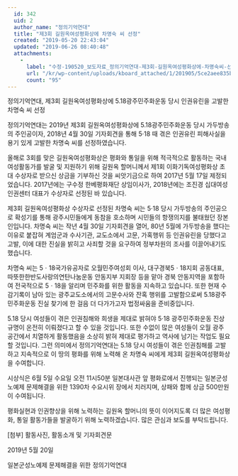 ```yaml
---
  id: 342
  uid: 2
  author_name: "정의기억연대"
  title: "제3회 길원옥여성평화상에 차명숙 씨 선정"
  created: "2019-05-20 22:43:04"
  updated: "2019-06-26 08:40:48"
  attachments: 
    - 
      label: "수정-190520_보도자료_정의기억연대-제3회-길원옥여성평화상에-차명숙씨-선정.hwp"
      url: "/kr/wp-content/uploads/kboard_attached/1/201905/5ce2aee835bf99884220.hwp"
      count: "95"
---
```

정의기억연대, 제3회 길원옥여성평화상에
5.18광주민주화운동 당시 인권유린을 고발한 차명숙 씨 선정

 정의기억연대는 2019년 제3회 길원옥여성평화상에 5.18광주민주화운동 당시 가두방송의 주인공이자, 2018년 4월 30일 기자회견을 통해 5·18 때 겪은 인권유린 피해사실을 용기 있게 고발한 차명숙 씨를 선정하였습니다. 

 올해로 3회를 맞은 길원옥여성평화상은 평화와 통일을 위해 적극적으로 활동하는 국내 여성활동가를 발굴 및 지원하기 위해 길원옥 할머니께서 제1회 이화기독여성평화상 초대 수상자로 받으신 상금을 기부하신 것을 씨앗기금으로 하여 2017년 5월 17일 제정되었습니다. 2017년에는 구수정 한베평화재단 상임이사가, 2018년에는 조진경 십대여성인권센터 대표가 수상자로 선정된 바 있습니다. 

 제3회 길원옥여성평화상 수상자로 선정된 차명숙 씨는 5·18 당시 가두방송의 주인공으로 확성기를 통해 광주시민들에게 동참을 호소하며 시민들의 항쟁의지를 불태웠던 장본인입니다. 차명숙 씨는 작년 4월 30일 기자회견을 열어, 80년 5월에 가두방송을 했다는 이유로 붙잡혀 계엄군과 수사기관, 교도소에서 고문, 가혹행위 등 인권유린을 당했다고 고발, 이에 대한 진실을 밝히고 사죄할 것을 요구하여 정부차원의 조사를 이끌어내기도 했습니다. 

 차명숙 씨는 5ㆍ18국가유공자로 오월민주여성회 이사, 대구경북5ㆍ18지회 공동대표, 따뜻한한반도사랑의연탄나눔운동 안동지부 지회장 등을 맡아 경북 안동지역을 포함하여 전국적으로 5ㆍ18을 알리며 민주화를 위한 활동을 지속하고 있습니다. 또한 현재 수감기록이 남아 있는 광주교도소에서의 고문수사와 잔혹 행위를 고발함으로써 5.18광주민주화운동 진실 찾기에 한 걸음 더 다가가고자 법정싸움을 준비중입니다. 

 5.18 당시 여성들이 겪은 인권침해와 희생을 제대로 밝혀야 5·18 광주민주화운동 진상 규명이 온전히 이뤄졌다고 할 수 있을 것입니다. 또한 수없이 많은 여성들이 오월 광주 공간에서 치열하게 활동했음을 소상히 밝혀 제대로 평가하고 역사에 남기는 작업도 필요할 것입니다. 그런 의미에서 정의기억연대는 5.18 당시 여성들이 겪은 인권침해를 고발하고 지속적으로 이 땅의 평화를 위해 노력해 온 차명숙 씨에게 제3회 길원옥여성평화상을 수여합니다. 

 시상식은 6월 5일 수요일 오전 11시50분 일본대사관 앞 평화로에서 진행되는 일본군성노예제 문제해결을 위한 1390차 수요시위 장에서 치러지며, 상패와 함께 상금 500만원이 수여됩니다. 

 평화실현과 인권향상을 위해 노력하는 길원옥 할머니의 뜻이 이어지도록 더 많은 여성평화, 통일 활동가들을 발굴하기 위해 노력하겠습니다. 많은 관심과 보도를 부탁드립니다. 

\[첨부\] 활동사진, 활동소개 및 기자회견문

2019년 5월 20일 

일본군성노예제 문제해결을 위한 정의기억연대